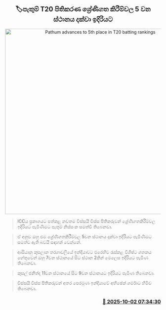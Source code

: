 <p align='center'><b><h2 align='center' title='Pathum advances to 5th place in T20 batting rankings'>🏷පැතුම් T20 පිතිකරණ ශ්‍රේණිගත කිරීම්වල 5 වන ස්ථානය දක්වා ඉදිරියට</h2></b></p>
<p align='center'><img src='https://helakuru.sgp1.cdn.digitaloceanspaces.com/esana/images/lib/pathum-nissanka-50-new.jpg' width='600' alt='Pathum advances to 5th place in T20 batting rankings'></p>

> ICCය ප්‍රකාශයට පත්කළ නවතම විස්සයි විස්ස පිතිකරුවන් ශ්‍රේණිගතකිරීම්වල ඉදිරියට පැමිණීමට පැතුම් නිස්සංක සමත්වී තිබෙනවා.

> ඒ අනුව ඔහු එම ශ්‍රේණිගතකිරීම්වල 5වන ස්ථානය දක්වා ඉදිරියට පැමිණීමට සමත්ව ඇති බවයි සඳහන් වෙන්නේ.

> ආසියානු කුසලාන තරගාවලියේ ඉන්දියාවට එරෙහිව රැස්කළ විශිෂ්ට ශතකය හේතුවෙන් ඔහු 7වන ස්ථානයේ සිට ස්ථාන 2කින් මෙලෙස ඉදිරියට පැමිණ තිබෙනවා.

> කුසල් ජනිත්ද 11වන ස්ථානයේ සිට 9වන ස්ථානයට ඉදිරියට පැමිණ තිබෙනවා.

> විස්සයි විස්ස පිතිකරුවන් අතර පෙරමුණ ඉන්දියාවේ අභිෂේක් ශර්මාට හිමිව තිබෙනවා.



<h3 align='right'><a href='https://www.helakuru.lk/esana/p/114157/'>📅 2025-10-02 07:34:30</a></h3>
